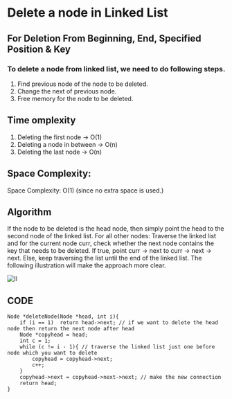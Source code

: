 # Delete a node in Linked List 
## For Deletion From Beginning, End, Specified Position & Key

### To delete a node from linked list, we need to do following steps.
1. Find previous node of the node to be deleted.
2. Change the next of previous node.
3. Free memory for the node to be deleted.

## Time omplexity
1. Deleting the first node -> O(1)
2. Deleting a node in between -> O(n)
3. Deleting the last node -> O(n)

## Space Complexity:  
Space Complexity: O(1) (since no extra space is used.)

## Algorithm

If the node to be deleted is the head node, then simply point the head to the second node of the linked list.
For all other nodes:
Traverse the linked list and for the current node curr, check whether the next node contains the key that needs to be deleted.
If true, point curr -> next to curr -> next -> next.
Else, keep traversing the list until the end of the linked list.
The following illustration will make the approach more clear.

![ll](https://user-images.githubusercontent.com/75165587/156487339-0cbead17-c8c7-4ec2-8ee5-45120dcca7db.PNG)

## CODE

```
Node *deleteNode(Node *head, int i){
    if (i == 1)  return head->next; // if we want to delete the head node then return the next node after head
    Node *copyhead = head;
    int c = 1;
    while (c != i - 1){ // traverse the linked list just one before node which you want to delete    
        copyhead = copyhead->next;
        c++;
    }
    copyhead->next = copyhead->next->next; // make the new connection
    return head;
}

```
